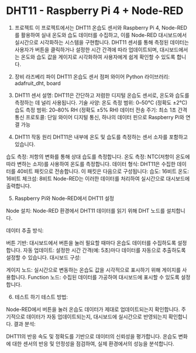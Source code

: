 # DHT11 - Raspberry Pi 4 + Node-RED

1. 프로젝트
이 프로젝트에서는 DHT11 온습도 센서와 Raspberry Pi 4, Node-RED를 활용하여 실내 온도와 습도 데이터를 수집하고, 이를 Node-RED 대시보드에서 실시간으로 시각화하는 시스템을 구현합니다. DHT11 센서를 통해 측정된 데이터는 사용자가 버튼을 클릭하거나 설정한 시간 간격에 따라 업데이트되며, 대시보드에서는 온도와 습도 값을 게이지로 시각화하여 사용자에게 쉽게 확인할 수 있도록 합니다.

2. 장비
라즈베리 파이
DHT11 온습도 센서
점퍼 와이어
Python 라이브러리: adafruit_dht, board

3. DHT11 센서 
설명: DHT11은 간단하고 저렴한 디지털 온습도 센서로, 온도와 습도를 측정하는 데 널리 사용됩니다.
기술 사양:
온도 측정 범위: 0–50°C (정확도 ±2°C)
습도 측정 범위: 20–80% RH (정확도 ±5% RH)
데이터 전송 주기: 최소 1초 간격
통신 프로토콜: 단일 와이어 디지털 통신, 하나의 데이터 핀으로 Raspberry Pi와 연결 가능

4. DHT11 작동 원리
DHT11은 내부에 온도 및 습도를 측정하는 센서 소자를 포함하고 있습니다.

습도 측정: 저항의 변화를 통해 상대 습도를 측정합니다.
온도 측정: NTC(저항이 온도에 따라 변하는 소자)를 사용하여 온도를 측정합니다.
데이터 형식: DHT11은 수집한 데이터를 40비트 패킷으로 전송합니다. 이 패킷은 다음으로 구성됩니다:
습도: 16비트
온도: 16비트
체크섬: 8비트
Node-RED는 이러한 데이터를 처리하여 실시간으로 대시보드에 출력합니다.


5. Raspberry Pi와 Node-RED에서 DHT11 설정
   
Node 설치: Node-RED 환경에서 DHT11 데이터를 읽기 위해 DHT 노드를 설치합니다.

데이터 추출 방식:

버튼 기반: 대시보드에서 버튼을 눌러 필요할 때마다 온습도 데이터를 수집하도록 설정합니다.
자동 업데이트: 설정한 시간 간격(예: 5초)마다 데이터를 자동으로 추출하도록 설정할 수 있습니다.
대시보드 구성:

게이지 노드: 실시간으로 변동하는 온습도 값을 시각적으로 표시하기 위해 게이지를 사용합니다.
Function 노드: 수집된 데이터를 가공하여 대시보드에 표시할 수 있도록 설정합니다.

6. 테스트 하기 
테스트 방법:

Node-RED에서 버튼을 눌러 온습도 데이터가 제대로 업데이트되는지 확인합니다.
주기적으로 데이터가 자동 업데이트되는지, 대시보드에 실시간으로 반영되는지 확인합니다.
결과 분석:

DHT11의 반응 속도 및 정확도를 기반으로 데이터의 신뢰성을 평가합니다.
온습도 변화에 대한 센서의 반응 및 안정성을 점검하여, 실제 환경에서의 성능을 분석합니다.
